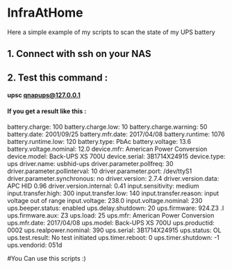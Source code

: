 # InfraAtHome
Here a simple example of my scripts to scan the state of my UPS battery

## 1. Connect with ssh on your NAS
## 2. Test this command :
#### upsc qnapups@127.0.0.1

#### If you get a result like this :

battery.charge: 100
battery.charge.low: 10
battery.charge.warning: 50
battery.date: 2001/09/25
battery.mfr.date: 2017/04/08
battery.runtime: 1076
battery.runtime.low: 120
battery.type: PbAc
battery.voltage: 13.6
battery.voltage.nominal: 12.0
device.mfr: American Power Conversion
device.model: Back-UPS XS 700U
device.serial: 3B1714X24915
device.type: ups
driver.name: usbhid-ups
driver.parameter.pollfreq: 30
driver.parameter.pollinterval: 10
driver.parameter.port: /dev/ttyS1
driver.parameter.synchronous: no
driver.version: 2.7.4
driver.version.data: APC HID 0.96
driver.version.internal: 0.41
input.sensitivity: medium
input.transfer.high: 300
input.transfer.low: 140
input.transfer.reason: input voltage out of range
input.voltage: 238.0
input.voltage.nominal: 230
ups.beeper.status: enabled
ups.delay.shutdown: 20
ups.firmware: 924.Z3 .I
ups.firmware.aux: Z3
ups.load: 25
ups.mfr: American Power Conversion
ups.mfr.date: 2017/04/08
ups.model: Back-UPS XS 700U
ups.productid: 0002
ups.realpower.nominal: 390
ups.serial: 3B1714X24915
ups.status: OL
ups.test.result: No test initiated
ups.timer.reboot: 0
ups.timer.shutdown: -1
ups.vendorid: 051d

#You Can use this scripts :)